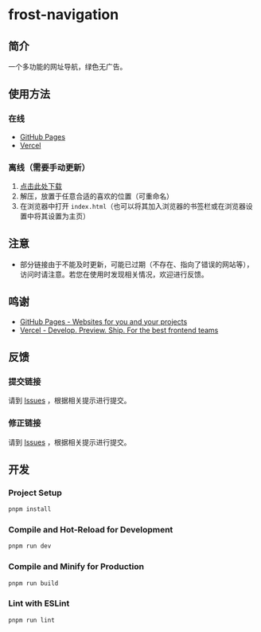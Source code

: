 # frost-navigation

## 简介

一个多功能的网址导航，绿色无广告。

## 使用方法

### 在线

- [GitHub Pages](https://frost-zx.github.io/frost-navigation/)
- [Vercel](https://frost-navigation.vercel.app/)

### 离线（需要手动更新）

1. [点击此处下载](https://github.com/Frost-ZX/frost-navigation/archive/gh-pages.zip)
2. 解压，放置于任意合适的喜欢的位置（可重命名）
2. 在浏览器中打开 `index.html`（也可以将其加入浏览器的书签栏或在浏览器设置中将其设置为主页）

## 注意

- 部分链接由于不能及时更新，可能已过期（不存在、指向了错误的网站等），访问时请注意。若您在使用时发现相关情况，欢迎进行反馈。

## 鸣谢

- [GitHub Pages - Websites for you and your projects](https://pages.github.com/)
- [Vercel - Develop. Preview. Ship. For the best frontend teams](https://vercel.com/)

## 反馈

### 提交链接

请到 [Issues](https://github.com/Frost-ZX/frost-navigation/issues) ，根据相关提示进行提交。

### 修正链接

请到 [Issues](https://github.com/Frost-ZX/frost-navigation/issues) ，根据相关提示进行提交。

## 开发

### Project Setup

```sh
pnpm install
```

### Compile and Hot-Reload for Development

```sh
pnpm run dev
```

### Compile and Minify for Production

```sh
pnpm run build
```

### Lint with ESLint

```sh
pnpm run lint
```
